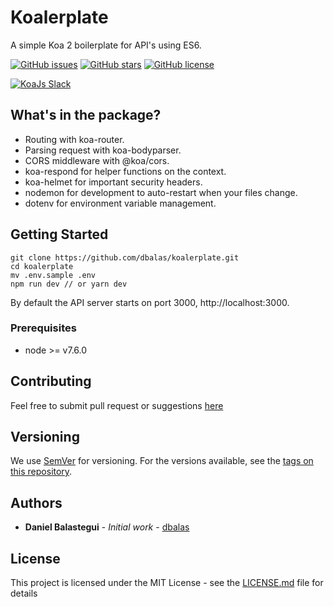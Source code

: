 # Koalerplate

A simple Koa 2 boilerplate for API's using ES6.

[![GitHub issues](https://img.shields.io/github/issues/dbalas/koalerplate.svg?style=flat-square)](https://github.com/dbalas/koalerplate/issues)
[![GitHub stars](https://img.shields.io/github/stars/dbalas/koalerplate.svg?style=flat-square)](https://github.com/dbalas/koalerplate/stargazers)
[![GitHub license](https://img.shields.io/github/license/dbalas/koalerplate.svg?style=flat-square)](https://github.com/dbalas/koalerplate/blob/master/LICENSE.md)

<a href="https://communityinviter.com/apps/koa-js/koajs" rel="KoaJs Slack Community">![KoaJs Slack](https://img.shields.io/badge/Koa.Js-Slack%20Channel-Slack.svg?longCache=true&style=for-the-badge)</a>

## What's in the package?

* Routing with koa-router.
* Parsing request with koa-bodyparser.
* CORS middleware with @koa/cors.
* koa-respond for helper functions on the context.
* koa-helmet for important security headers.
* nodemon for development to auto-restart when your files change.
* dotenv for environment variable management.

## Getting Started

```
git clone https://github.com/dbalas/koalerplate.git
cd koalerplate
mv .env.sample .env
npm run dev // or yarn dev
```

By default the API server starts on port 3000, http://localhost:3000.

### Prerequisites

* node >= v7.6.0

## Contributing

Feel free to submit pull request or suggestions [here](https://github.com/dbalas/koalerplate/issues/new)

## Versioning

We use [SemVer](http://semver.org/) for versioning. For the versions available, see the [tags on this repository](https://github.com/dbalas/koalerplate/tags).

## Authors

* **Daniel Balastegui** - *Initial work* - [dbalas](https://github.com/dbalas)

## License

This project is licensed under the MIT License - see the [LICENSE.md](LICENSE.md) file for details

